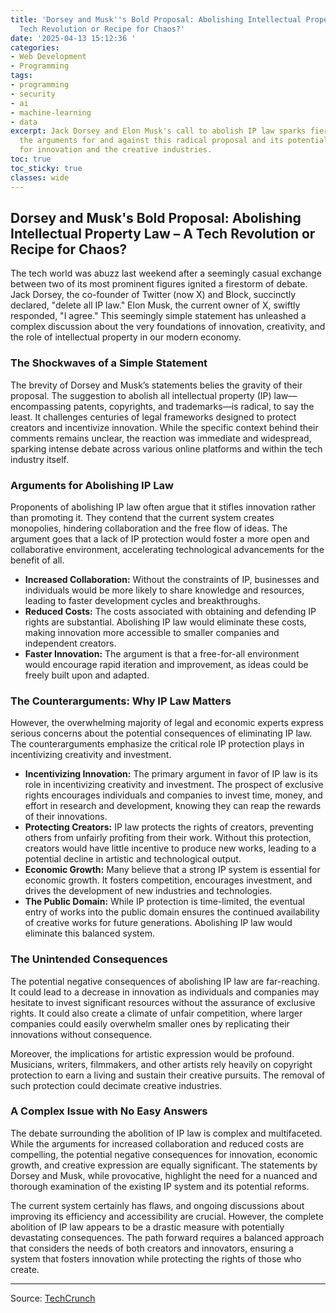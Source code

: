 ```yaml
---
title: 'Dorsey and Musk''s Bold Proposal: Abolishing Intellectual Property Law – A
  Tech Revolution or Recipe for Chaos?'
date: '2025-04-13 15:12:36 '
categories:
- Web Development
- Programming
tags:
- programming
- security
- ai
- machine-learning
- data
excerpt: Jack Dorsey and Elon Musk's call to abolish IP law sparks fierce debate.  Explore
  the arguments for and against this radical proposal and its potential consequences
  for innovation and the creative industries.
toc: true
toc_sticky: true
classes: wide
---
```


## Dorsey and Musk's Bold Proposal: Abolishing Intellectual Property Law – A Tech Revolution or Recipe for Chaos?

The tech world was abuzz last weekend after a seemingly casual exchange between two of its most prominent figures ignited a firestorm of debate. Jack Dorsey, the co-founder of Twitter (now X) and Block, succinctly declared, "delete all IP law."  Elon Musk, the current owner of X, swiftly responded, "I agree."  This seemingly simple statement has unleashed a complex discussion about the very foundations of innovation, creativity, and the role of intellectual property in our modern economy.

### The Shockwaves of a Simple Statement

The brevity of Dorsey and Musk’s statements belies the gravity of their proposal.  The suggestion to abolish all intellectual property (IP) law—encompassing patents, copyrights, and trademarks—is radical, to say the least.  It challenges centuries of legal frameworks designed to protect creators and incentivize innovation.  While the specific context behind their comments remains unclear, the reaction was immediate and widespread, sparking intense debate across various online platforms and within the tech industry itself.

### Arguments for Abolishing IP Law

Proponents of abolishing IP law often argue that it stifles innovation rather than promoting it.  They contend that the current system creates monopolies, hindering collaboration and the free flow of ideas.  The argument goes that a lack of IP protection would foster a more open and collaborative environment, accelerating technological advancements for the benefit of all.

* **Increased Collaboration:**  Without the constraints of IP, businesses and individuals would be more likely to share knowledge and resources, leading to faster development cycles and breakthroughs.
* **Reduced Costs:**  The costs associated with obtaining and defending IP rights are substantial.  Abolishing IP law would eliminate these costs, making innovation more accessible to smaller companies and independent creators.
* **Faster Innovation:**  The argument is that a free-for-all environment would encourage rapid iteration and improvement, as ideas could be freely built upon and adapted.

### The Counterarguments: Why IP Law Matters

However, the overwhelming majority of legal and economic experts express serious concerns about the potential consequences of eliminating IP law.  The counterarguments emphasize the critical role IP protection plays in incentivizing creativity and investment.

* **Incentivizing Innovation:**  The primary argument in favor of IP law is its role in incentivizing creativity and investment.  The prospect of exclusive rights encourages individuals and companies to invest time, money, and effort in research and development, knowing they can reap the rewards of their innovations.
* **Protecting Creators:**  IP law protects the rights of creators, preventing others from unfairly profiting from their work.  Without this protection, creators would have little incentive to produce new works, leading to a potential decline in artistic and technological output.
* **Economic Growth:**  Many believe that a strong IP system is essential for economic growth. It fosters competition, encourages investment, and drives the development of new industries and technologies.
* **The Public Domain:** While IP protection is time-limited, the eventual entry of works into the public domain ensures the continued availability of creative works for future generations.  Abolishing IP law would eliminate this balanced system.

### The Unintended Consequences

The potential negative consequences of abolishing IP law are far-reaching.  It could lead to a decrease in innovation as individuals and companies may hesitate to invest significant resources without the assurance of exclusive rights.  It could also create a climate of unfair competition, where larger companies could easily overwhelm smaller ones by replicating their innovations without consequence.

Moreover, the implications for artistic expression would be profound.  Musicians, writers, filmmakers, and other artists rely heavily on copyright protection to earn a living and sustain their creative pursuits.  The removal of such protection could decimate creative industries.

### A Complex Issue with No Easy Answers

The debate surrounding the abolition of IP law is complex and multifaceted.  While the arguments for increased collaboration and reduced costs are compelling, the potential negative consequences for innovation, economic growth, and creative expression are equally significant.  The statements by Dorsey and Musk, while provocative, highlight the need for a nuanced and thorough examination of the existing IP system and its potential reforms.

The current system certainly has flaws, and ongoing discussions about improving its efficiency and accessibility are crucial. However, the complete abolition of IP law appears to be a drastic measure with potentially devastating consequences.  The path forward requires a balanced approach that considers the needs of both creators and innovators, ensuring a system that fosters innovation while protecting the rights of those who create.


---

Source: [TechCrunch](https://techcrunch.com/2025/04/13/jack-dorsey-and-elon-musk-would-like-to-delete-all-ip-law/)